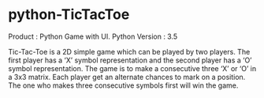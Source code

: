 # python-TicTacToe

Product : Python Game with UI. 
Python Version : 3.5

Tic-Tac-Toe is a 2D simple game which can be played by two players. The first player has a ‘X’ symbol representation and the second player has a ‘O’ symbol representation. The game is to make a consecutive three ‘X’ or ‘O’ in a 3x3 matrix. Each player get an alternate chances to mark on a position. The one who makes three consecutive symbols first will win the game.
